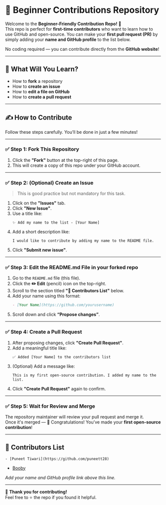 # 🚀 Beginner Contributions Repository

Welcome to the **Beginner-Friendly Contribution Repo!** 👋  
This repo is perfect for **first-time contributors** who want to learn how to use GitHub and open-source. You can make your **first pull request (PR)** by simply adding your **name and GitHub profile** to the list below.

No coding required — you can contribute directly from the **GitHub website**!

---

## 🧠 What Will You Learn?

- How to **fork** a repository
- How to **create an issue**
- How to **edit a file on GitHub**
- How to **create a pull request**

---

## ✍️ How to Contribute

Follow these steps carefully. You’ll be done in just a few minutes!

---

### ✅ Step 1: Fork This Repository

1. Click the **"Fork"** button at the top-right of this page.
2. This will create a copy of this repo under your GitHub account.

---

### ✅ Step 2: (Optional) Create an Issue

> This is good practice but not mandatory for this task.

1. Click on the **"Issues"** tab.
2. Click **"New Issue"**.
3. Use a title like:
   ```
   ✨ Add my name to the list - [Your Name]
   ```
4. Add a short description like:
   ```
   I would like to contribute by adding my name to the README file.
   ```
5. Click **"Submit new issue"**.

---

### ✅ Step 3: Edit the README.md File in your forked repo

1. Go to the `README.md` file (this file).
2. Click the **✏️ Edit** (pencil) icon on the top-right.
3. Scroll to the section titled **"💬 Contributors List"** below.
4. Add your name using this format:
   ```markdown
   - [Your Name](https://github.com/yourusername)
   ```
5. Scroll down and click **“Propose changes”**.

---

### ✅ Step 4: Create a Pull Request

1. After proposing changes, click **"Create Pull Request"**.
2. Add a meaningful title like:
   ```
   ✅ Added [Your Name] to the contributors list
   ```
3. (Optional) Add a message like:
   ```
   This is my first open-source contribution. I added my name to the list.
   ```
4. Click **"Create Pull Request"** again to confirm.

---

### ✅ Step 5: Wait for Review and Merge

The repository maintainer will review your pull request and merge it.  
Once it's merged — 🎉 Congratulations! You’ve made your **first open-source contribution**!

---

## 💬 Contributors List

```
- [Puneet Tiwari](https://github.com/puneett28)
```
- [Booby](https://github.com/ghosttrozan)

_Add your name and GitHub profile link above this line._

---





👏 **Thank you for contributing!**  
Feel free to ⭐ the repo if you found it helpful.
